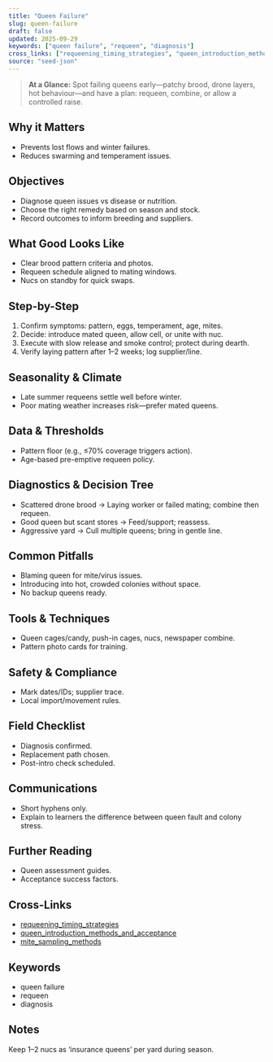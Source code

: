 ```yaml
---
title: "Queen Failure"
slug: queen-failure
draft: false
updated: 2025-09-29
keywords: ["queen failure", "requeen", "diagnosis"]
cross_links: ["requeening_timing_strategies", "queen_introduction_methods_and_acceptance", "mite_sampling_methods"]
source: "seed-json"
---
```


> **At a Glance:** Spot failing queens early—patchy brood, drone layers, hot behaviour—and have a plan: requeen, combine, or allow a controlled raise.

## Why it Matters
- Prevents lost flows and winter failures.
- Reduces swarming and temperament issues.

## Objectives
- Diagnose queen issues vs disease or nutrition.
- Choose the right remedy based on season and stock.
- Record outcomes to inform breeding and suppliers.

## What Good Looks Like
- Clear brood pattern criteria and photos.
- Requeen schedule aligned to mating windows.
- Nucs on standby for quick swaps.

## Step-by-Step
1) Confirm symptoms: pattern, eggs, temperament, age, mites.
2) Decide: introduce mated queen, allow cell, or unite with nuc.
3) Execute with slow release and smoke control; protect during dearth.
4) Verify laying pattern after 1–2 weeks; log supplier/line.

## Seasonality & Climate
- Late summer requeens settle well before winter.
- Poor mating weather increases risk—prefer mated queens.

## Data & Thresholds
- Pattern floor (e.g., ≤70% coverage triggers action).
- Age-based pre-emptive requeen policy.

## Diagnostics & Decision Tree
- Scattered drone brood -> Laying worker or failed mating; combine then requeen.
- Good queen but scant stores -> Feed/support; reassess.
- Aggressive yard -> Cull multiple queens; bring in gentle line.

## Common Pitfalls
- Blaming queen for mite/virus issues.
- Introducing into hot, crowded colonies without space.
- No backup queens ready.

## Tools & Techniques
- Queen cages/candy, push-in cages, nucs, newspaper combine.
- Pattern photo cards for training.

## Safety & Compliance
- Mark dates/IDs; supplier trace.
- Local import/movement rules.

## Field Checklist
- Diagnosis confirmed.
- Replacement path chosen.
- Post-intro check scheduled.

## Communications
- Short hyphens only.
- Explain to learners the difference between queen fault and colony stress.

## Further Reading
- Queen assessment guides.
- Acceptance success factors.

## Cross-Links
- [requeening_timing_strategies](/topics/requeening-timing-strategies/)
- [queen_introduction_methods_and_acceptance](/topics/queen-introduction-methods-and-acceptance/)
- [mite_sampling_methods](/topics/mite-sampling-methods/)

## Keywords
- queen failure
- requeen
- diagnosis

## Notes
Keep 1–2 nucs as ‘insurance queens’ per yard during season.

